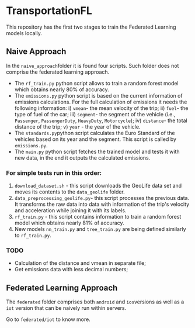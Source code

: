 # TransportationFL

This repository has the first two stages to train the Federated Learning models locally.

## Naive Approach

In the `naive_approach`folder it is found four scripts. Such folder does not comprise the federated learning approach. 

- The `rf_train.py` python script allows to train a random forest model which obtains nearly 80% of accuracy.
- The `emissions.py` python script is based on the current information of emissions calculations. For the full calculation of emissions it needs the following information: i) `vmean`- the mean velocity of the trip; ii) `fuel`- the type of fuel of the car; iii) `segment`- the segment of the vehicle (i.e., `Passenger`, `PassengerDuty`, `HeavyDuty`, `Motorcycle`); iv) `distance`- the total distance of the trip; v) `year` - the year of the vehicle.
- The `standards.py`python script calculates the Euro Standard of the vehicles based on its year and the segment. This script is called by `emissions.py`.
- The `main.py` python script fetches the trained model and tests it with new data, in the end it outputs the calculated emissions.

### For simple tests run in this order:

1. `download_dataset.sh` - this script downloads the GeoLife data set and moves its contents to the `data_geolife` folder.
2. `data_preprocessing_geolife.py`- this script processes the previous data. It transforms the raw data into data with information of the trip's velocity and acceleration while joining it with its labels. 
3. `rf_train.py` - this script contains information to train a random forest model which obtains nearly 81% of accuracy.
4. New models `nn_train.py` and `tree_train.py` are being defined similarly to `rf_train.py`.

### TODO

- Calculation of the distance and vmean in separate file;
- Get emissions data with less decimal numbers;

## Federated Learning Approach

The `federated` folder comprises both `android` and `ios`versions as well as a `iot` version that can be naively run within servers. 

Go to `federated/iot` to know more.


